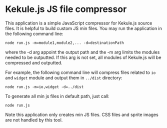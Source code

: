 Kekule.js JS file compressor
===================================

This application is a simple JavaScript compressor for Kekule.js source files.
It is helpful to build custom JS min files. 
You may run the application in the following command line:

```
node run.js -m=module1,module2,... -d=destinationPath
```  

where the -d arg appoint the output path and the -m arg limits the modules needed to be outputted. 
If this arg is not set, all modules of Kekule.js will be compressed and outputted.

For example, the following command line will compress files related to ```io``` and ```widget``` module
and output them in ```../dist``` directory:

```
node run.js -m=io,widget -d=../dist
```

To generate all min js files in default path, just call:

```
node run.js
```

Note this application only creates min JS files. CSS files and sprite images are not handled by this tool.

